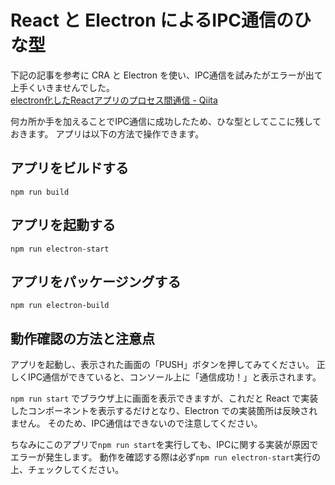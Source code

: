 # React と Electron によるIPC通信のひな型
下記の記事を参考に CRA と Electron を使い、IPC通信を試みたがエラーが出て上手くいきませんでした。<br />
[electron化したReactアプリのプロセス間通信 - Qiita](https://qiita.com/cross-xross/items/eaf430b571c96b9e500a)

何カ所か手を加えることでIPC通信に成功したため、ひな型としてここに残しておきます。
アプリは以下の方法で操作できます。

## アプリをビルドする
```npm run build```

## アプリを起動する
```npm run electron-start```

## アプリをパッケージングする
```npm run electron-build```

## 動作確認の方法と注意点
アプリを起動し、表示された画面の「PUSH」ボタンを押してみてください。
正しくIPC通信ができていると、コンソール上に「通信成功！」と表示されます。

```npm run start``` でブラウザ上に画面を表示できますが、これだと React で実装したコンポーネントを表示するだけとなり、Electron での実装箇所は反映されません。
そのため、IPC通信はできないので注意してください。

ちなみにこのアプリで```npm run start```を実行しても、IPCに関する実装が原因でエラーが発生します。
動作を確認する際は必ず```npm run electron-start```実行の上、チェックしてください。